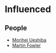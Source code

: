 # Influenced
## People
- [Morihei Ueshiba](https://en.wikipedia.org/wiki/Morihei_Ueshiba)
- [Martin Fowler](https://www.martinfowler.com/)